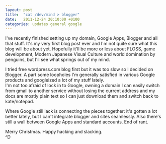 ```yaml
---
layout: post
title:  "cat /dev/mind > blogger"
date:   2011-12-24 20:10:00 +0100
categories: updates general google
---
```

I've recently finished setting up my domain, Google Apps, Blogger and all that
stuff. It's my very first blog post ever and I'm not quite sure what this blog
will be about yet. Hopefully it'll be more or less about FLOSS, game
development, Modern Japanese Visual Culture and world domination by penguins,
but I'll see what springs out of my mind.

I tried free wordpress.com blog first but it was too slow so I decided on
Blogger. A part some loopholes I'm generally satisfied in various Google
products and googleized a lot of my stuff lately.  
I'm not too afraid of lock in to Google, owning a domain I can easily switch
from gmail to another service without losing the current address and my docs are
mostly plain text so I can just download them and switch back to kate/notepad.

Where Google still lack is connecting the pieces together: it's gotten a lot
better lately, but I can't integrate blogger and sites seamlessly. Also there's
still a wall between Google Apps and standard accounts. End of rant.

Merry Christmas. Happy hacking and slacking.  
^D